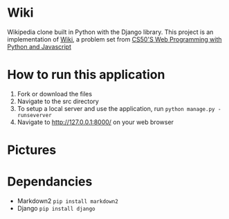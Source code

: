 # Wiki
Wikipedia clone built in Python with the Django library.
This project is an implementation of [Wiki](https://cs50.harvard.edu/web/2020/projects/1/wiki/), a problem set from [CS50'S Web Programming with Python and Javascript](https://cs50.harvard.edu/web/2020)
# How to run this application
1. Fork or download the files
2. Navigate to the src directory
3. To setup a local server and use the application, run `python manage.py -runseverver`
4. Navigate to http://127.0.0.1:8000/ on your web browser 
# Pictures
# Dependancies 
- Markdown2 `pip install markdown2`
- Django `pip install django`
